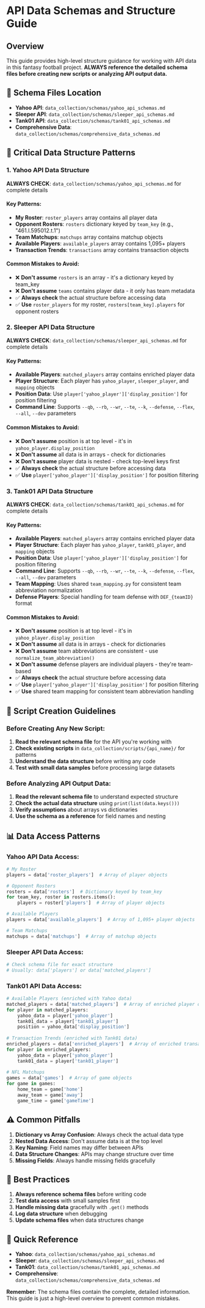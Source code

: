 # API Data Schemas and Structure Guide

## Overview

This guide provides high-level structure guidance for working with API data in this fantasy football project. **ALWAYS reference the detailed schema files before creating new scripts or analyzing API output data.**

## 📁 Schema Files Location
- **Yahoo API**: `data_collection/schemas/yahoo_api_schemas.md`
- **Sleeper API**: `data_collection/schemas/sleeper_api_schemas.md`
- **Tank01 API**: `data_collection/schemas/tank01_api_schemas.md`
- **Comprehensive Data**: `data_collection/schemas/comprehensive_data_schemas.md`

## 🚨 Critical Data Structure Patterns

### **1. Yahoo API Data Structure**
**ALWAYS CHECK**: `data_collection/schemas/yahoo_api_schemas.md` for complete details

#### **Key Patterns:**
- **My Roster**: `roster_players` array contains all player data
- **Opponent Rosters**: `rosters` dictionary keyed by `team_key` (e.g., "461.l.595012.t.1")
- **Team Matchups**: `matchups` array contains matchup objects
- **Available Players**: `available_players` array contains 1,095+ players
- **Transaction Trends**: `transactions` array contains transaction objects

#### **Common Mistakes to Avoid:**
- ❌ **Don't assume** `rosters` is an array - it's a dictionary keyed by team_key
- ❌ **Don't assume** `teams` contains player data - it only has team metadata
- ✅ **Always check** the actual structure before accessing data
- ✅ **Use** `roster_players` for my roster, `rosters[team_key].players` for opponent rosters

### **2. Sleeper API Data Structure**
**ALWAYS CHECK**: `data_collection/schemas/sleeper_api_schemas.md` for complete details

#### **Key Patterns:**
- **Available Players**: `matched_players` array contains enriched player data
- **Player Structure**: Each player has `yahoo_player`, `sleeper_player`, and `mapping` objects
- **Position Data**: Use `player['yahoo_player']['display_position']` for position filtering
- **Command Line**: Supports `--qb`, `--rb`, `--wr`, `--te`, `--k`, `--defense`, `--flex`, `--all`, `--dev` parameters

#### **Common Mistakes to Avoid:**
- ❌ **Don't assume** position is at top level - it's in `yahoo_player.display_position`
- ❌ **Don't assume** all data is in arrays - check for dictionaries
- ❌ **Don't assume** player data is nested - check top-level keys first
- ✅ **Always check** the actual structure before accessing data
- ✅ **Use** `player['yahoo_player']['display_position']` for position filtering

### **3. Tank01 API Data Structure**
**ALWAYS CHECK**: `data_collection/schemas/tank01_api_schemas.md` for complete details

#### **Key Patterns:**
- **Available Players**: `matched_players` array contains enriched player data
- **Player Structure**: Each player has `yahoo_player`, `tank01_player`, and `mapping` objects
- **Position Data**: Use `player['yahoo_player']['display_position']` for position filtering
- **Command Line**: Supports `--qb`, `--rb`, `--wr`, `--te`, `--k`, `--defense`, `--flex`, `--all`, `--dev` parameters
- **Team Mapping**: Uses shared `team_mapping.py` for consistent team abbreviation normalization
- **Defense Players**: Special handling for team defense with `DEF_{teamID}` format

#### **Common Mistakes to Avoid:**
- ❌ **Don't assume** position is at top level - it's in `yahoo_player.display_position`
- ❌ **Don't assume** all data is in arrays - check for dictionaries
- ❌ **Don't assume** team abbreviations are consistent - use `normalize_team_abbreviation()`
- ❌ **Don't assume** defense players are individual players - they're team-based
- ✅ **Always check** the actual structure before accessing data
- ✅ **Use** `player['yahoo_player']['display_position']` for position filtering
- ✅ **Use** shared team mapping for consistent team abbreviation handling

## 🔧 Script Creation Guidelines

### **Before Creating Any New Script:**
1. **Read the relevant schema file** for the API you're working with
2. **Check existing scripts** in `data_collection/scripts/{api_name}/` for patterns
3. **Understand the data structure** before writing any code
4. **Test with small data samples** before processing large datasets

### **Before Analyzing API Output Data:**
1. **Read the relevant schema file** to understand expected structure
2. **Check the actual data structure** using `print(list(data.keys()))`
3. **Verify assumptions** about arrays vs dictionaries
4. **Use the schema as a reference** for field names and nesting

## 📊 Data Access Patterns

### **Yahoo API Data Access:**
```python
# My Roster
players = data['roster_players']  # Array of player objects

# Opponent Rosters
rosters = data['rosters']  # Dictionary keyed by team_key
for team_key, roster in rosters.items():
    players = roster['players']  # Array of player objects

# Available Players
players = data['available_players']  # Array of 1,095+ player objects

# Team Matchups
matchups = data['matchups']  # Array of matchup objects
```

### **Sleeper API Data Access:**
```python
# Check schema file for exact structure
# Usually: data['players'] or data['matched_players']
```

### **Tank01 API Data Access:**
```python
# Available Players (enriched with Yahoo data)
matched_players = data['matched_players']  # Array of enriched player objects
for player in matched_players:
    yahoo_data = player['yahoo_player']
    tank01_data = player['tank01_player']
    position = yahoo_data['display_position']
    
# Transaction Trends (enriched with Tank01 data)
enriched_players = data['enriched_players']  # Array of enriched transaction players
for player in enriched_players:
    yahoo_data = player['yahoo_player']
    tank01_data = player['tank01_player']
    
# NFL Matchups
games = data['games']  # Array of game objects
for game in games:
    home_team = game['home']
    away_team = game['away']
    game_time = game['gameTime']
```

## ⚠️ Common Pitfalls

1. **Dictionary vs Array Confusion**: Always check the actual data type
2. **Nested Data Access**: Don't assume data is at the top level
3. **Key Naming**: Field names may differ between APIs
4. **Data Structure Changes**: APIs may change structure over time
5. **Missing Fields**: Always handle missing fields gracefully

## 🎯 Best Practices

1. **Always reference schema files** before writing code
2. **Test data access** with small samples first
3. **Handle missing data** gracefully with `.get()` methods
4. **Log data structure** when debugging
5. **Update schema files** when data structures change

## 📝 Quick Reference

- **Yahoo**: `data_collection/schemas/yahoo_api_schemas.md`
- **Sleeper**: `data_collection/schemas/sleeper_api_schemas.md`
- **Tank01**: `data_collection/schemas/tank01_api_schemas.md`
- **Comprehensive**: `data_collection/schemas/comprehensive_data_schemas.md`

**Remember**: The schema files contain the complete, detailed information. This guide is just a high-level overview to prevent common mistakes.
